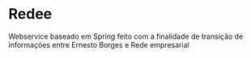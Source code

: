# Redee
Webservice baseado em Spring feito com a finalidade de transição de informações entre Ernesto Borges e Rede empresarial
